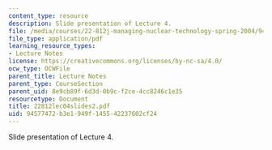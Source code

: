 ```yaml
---
content_type: resource
description: Slide presentation of Lecture 4.
file: /media/courses/22-812j-managing-nuclear-technology-spring-2004/94577472b3e1949f145542237602cf24_22812lec04slides2.pdf
file_type: application/pdf
learning_resource_types:
- Lecture Notes
license: https://creativecommons.org/licenses/by-nc-sa/4.0/
ocw_type: OCWFile
parent_title: Lecture Notes
parent_type: CourseSection
parent_uid: 8e9cb89f-6d3d-0b9c-f2ce-4cc8246c1e35
resourcetype: Document
title: 22812lec04slides2.pdf
uid: 94577472-b3e1-949f-1455-42237602cf24
---
```

Slide presentation of Lecture 4.